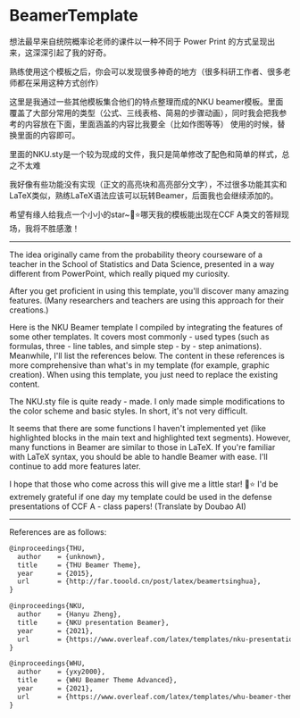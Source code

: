 # BeamerTemplate

想法最早来自统院概率论老师的课件以一种不同于 Power Print 的方式呈现出来，这深深引起了我的好奇。

熟练使用这个模板之后，你会可以发现很多神奇的地方（很多科研工作者、很多老师都在采用这种方式创作）

这里是我通过一些其他模板集合他们的特点整理而成的NKU beamer模板。里面覆盖了大部分常用的类型（公式、三线表格、简易的步骤动画），同时我会把我参考的内容放在下面，里面涵盖的内容比我要全（比如作图等等）
使用的时候，替换里面的内容即可。

里面的NKU.sty是一个较为现成的文件，我只是简单修改了配色和简单的样式，总之不太难

我好像有些功能没有实现（正文的高亮块和高亮部分文字），不过很多功能其实和LaTeX类似，熟练LaTeX语法应该可以玩转Beamer，后面我也会继续添加的。

希望有缘人给我点一个小小的star~🌟⭐哪天我的模板能出现在CCF A类文的答辩现场，我将不胜感激！

***

The idea originally came from the probability theory courseware of a teacher in the School of Statistics and Data Science, presented in a way different from PowerPoint, which really piqued my curiosity.

After you get proficient in using this template, you'll discover many amazing features. (Many researchers and teachers are using this approach for their creations.)

Here is the NKU Beamer template I compiled by integrating the features of some other templates. It covers most commonly - used types (such as formulas, three - line tables, and simple step - by - step animations). Meanwhile, I'll list the references below. The content in these references is more comprehensive than what's in my template (for example, graphic creation). When using this template, you just need to replace the existing content.

The NKU.sty file is quite ready - made. I only made simple modifications to the color scheme and basic styles. In short, it's not very difficult.

It seems that there are some functions I haven't implemented yet (like highlighted blocks in the main text and highlighted text segments). However, many functions in Beamer are similar to those in LaTeX. If you're familiar with LaTeX syntax, you should be able to handle Beamer with ease. I'll continue to add more features later.

I hope that those who come across this will give me a little star! 🌟⭐ I'd be extremely grateful if one day my template could be used in the defense presentations of CCF A - class papers! (Translate by Doubao AI)

---

References are as follows:

```tex
@inproceedings{THU,
  author    = {unknown},
  title     = {THU Beamer Theme},
  year      = {2015},
  url       = {http://far.tooold.cn/post/latex/beamertsinghua},
}

@inproceedings{NKU,
  author    = {Hanyu Zheng},
  title     = {NKU presentation Beamer},
  year      = {2021},
  url       = {https://www.overleaf.com/latex/templates/nku-presentation-beamer/gctydndnvstd},
}

@inproceedings{WHU,
  author    = {yxy2000},
  title     = {WHU Beamer Theme Advanced},
  year      = {2021},
  url       = {https://www.overleaf.com/latex/templates/whu-beamer-theme-advanced/nnjvrndphpqy},
}
```

